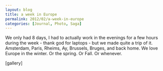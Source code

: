```yaml
---
layout: blog
title: a week in Europe
permalink: 2012/02/a-week-in-europe
categories: [Journal, Photo, Saga]
---
```


We only had 8 days, I had to actually work in the evenings for a few hours during the week - thank god for laptops - but we made quite a trip of it. Amsterdam, Paris, Rheims, Ay, Brussels, Bruges, and back home. We love Europe in the winter. Or the spring. Or Fall. Or whenever.

[gallery]
